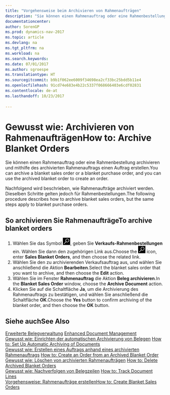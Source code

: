 ```yaml
---
title: "Vorgehensweise beim Archivieren von Rahmenaufträgen"
description: "Sie können einen Rahmenauftrag oder eine Rahmenbestellung archivieren und mithilfe des archivierten Rahmenauftrags einen Auftrag erstellen."
documentationcenter: 
author: SorenGP
ms.prod: dynamics-nav-2017
ms.topic: article
ms.devlang: na
ms.tgt_pltfrm: na
ms.workload: na
ms.search.keywords: 
ms.date: 07/01/2017
ms.author: sgroespe
ms.translationtype: HT
ms.sourcegitcommit: b9b1f062ee6009f34698ea2cf33bc25bdd5b11e4
ms.openlocfilehash: 91cd74e683e4b22c5337f068666403e6cdf02831
ms.contentlocale: de-at
ms.lasthandoff: 10/23/2017

---
```

# <a name="how-to-archive-blanket-orders"></a><span data-ttu-id="26068-103">Gewusst wie: Archivieren von Rahmenaufträgen</span><span class="sxs-lookup"><span data-stu-id="26068-103">How to: Archive Blanket Orders</span></span>
<span data-ttu-id="26068-104">Sie können einen Rahmenauftrag oder eine Rahmenbestellung archivieren und mithilfe des archivierten Rahmenauftrags einen Auftrag erstellen.</span><span class="sxs-lookup"><span data-stu-id="26068-104">You can archive a blanket sales order or a blanket purchase order, and you can use the archived blanket order to create an order.</span></span>  

<span data-ttu-id="26068-105">Nachfolgend wird beschrieben, wie Rahmenaufträge archiviert werden. Dieselben Schritte gelten jedoch für Rahmenbestellungen.</span><span class="sxs-lookup"><span data-stu-id="26068-105">The following procedure describes how to archive blanket sales orders, but the same steps apply to blanket purchase orders.</span></span>  

## <a name="to-archive-blanket-orders"></a><span data-ttu-id="26068-106">So archivieren Sie Rahmenaufträge</span><span class="sxs-lookup"><span data-stu-id="26068-106">To archive blanket orders</span></span>  

1.  <span data-ttu-id="26068-107">Wählen Sie das Symbol ![Nach Seite oder Bericht suchen](../../media/ui-search/search_small.png "Symbol „Nach Seite oder Bericht suchen”"), geben Sie **Verkaufs-Rahmenbestellungen** ein. Wählen Sie dann den zugehörigen Link aus.</span><span class="sxs-lookup"><span data-stu-id="26068-107">Choose the ![Search for Page or Report](../../media/ui-search/search_small.png "Search for Page or Report icon") icon, enter **Sales Blanket Orders**, and then choose the related link.</span></span>  
2.  <span data-ttu-id="26068-108">Wählen Sie den zu archivierenden Verkaufsauftrag aus, und wählen Sie anschließend die Aktion **Bearbeiten**.</span><span class="sxs-lookup"><span data-stu-id="26068-108">Select the blanket sales order that you want to archive, and then choose the **Edit** action.</span></span>  
3.  <span data-ttu-id="26068-109">Wählen Sie im Fenster **Rahmenauftrag** die Aktion **Beleg archivieren**.</span><span class="sxs-lookup"><span data-stu-id="26068-109">In the **Blanket Sales Order** window, choose the **Archive Document** action.</span></span>  
4.  <span data-ttu-id="26068-110">Klicken Sie auf die Schaltfläche **Ja**, um die Archivierung des Rahmenauftrags zu bestätigen, und wählen Sie anschließend die Schaltfläche **OK**.</span><span class="sxs-lookup"><span data-stu-id="26068-110">Choose the **Yes** button to confirm archiving of the blanket order, and then choose the **OK** button.</span></span>  

## <a name="see-also"></a><span data-ttu-id="26068-111">Siehe auch</span><span class="sxs-lookup"><span data-stu-id="26068-111">See Also</span></span>  
 <span data-ttu-id="26068-112">[Erweiterte Belegverwaltung](enhanced-document-management.md) </span><span class="sxs-lookup"><span data-stu-id="26068-112">[Enhanced Document Management](enhanced-document-management.md) </span></span>  
 <span data-ttu-id="26068-113">[Gewusst wie: Einrichten der automatischen Archivierung von Belegen](how-to-set-up-automatic-archiving-of-documents.md) </span><span class="sxs-lookup"><span data-stu-id="26068-113">[How to: Set Up Automatic Archiving of Documents](how-to-set-up-automatic-archiving-of-documents.md) </span></span>  
 <span data-ttu-id="26068-114">[Gewusst wie: Erstellen eines Auftrags anhand eines archivierten Rahmenauftrags](how-to-create-an-order-from-an-archived-blanket-order.md) </span><span class="sxs-lookup"><span data-stu-id="26068-114">[How to: Create an Order from an Archived Blanket Order](how-to-create-an-order-from-an-archived-blanket-order.md) </span></span>  
 <span data-ttu-id="26068-115">[Gewusst wie: Löschen von archivierten Rahmenaufträgen](how-to-delete-archived-blanket-orders.md) </span><span class="sxs-lookup"><span data-stu-id="26068-115">[How to: Delete Archived Blanket Orders](how-to-delete-archived-blanket-orders.md) </span></span>  
 <span data-ttu-id="26068-116">[Gewusst wie: Nachverfolgen von Belegzeilen](how-to-track-document-lines.md) </span><span class="sxs-lookup"><span data-stu-id="26068-116">[How to: Track Document Lines](how-to-track-document-lines.md) </span></span>  
 [<span data-ttu-id="26068-117">Vorgehensweise: Rahmenaufträge erstellen</span><span class="sxs-lookup"><span data-stu-id="26068-117">How to: Create Blanket Sales Orders</span></span>](../../sales-how-to-create-blanket-sales-orders.md)  

